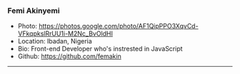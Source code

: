 ### Femi Akinyemi
- Photo: https://photos.google.com/photo/AF1QipPPO3XqvCd-VFkqpkslRrUU1i-M2Nc_BvOldHI
- Location: Ibadan, Nigeria
- Bio: Front-end Developer who's instrested in JavaScript
- Github: https://github.com/femakin
***
